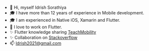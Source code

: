 - 👋 Hi, myself Idrish Sorathiya
- :mortar_board: I have more than 12 years of experience in Mobile development. 
- :mortar_board: I am experienced in Native iOS, Xamarin and Flutter.
- 💞️ I love to work on Flutter.
- ✨ Flutter knowledge sharing [TeachMobility](http://teachmobility.com/) 
- ✨ Collaboration on [Stackoverflow](https://stackoverflow.com/users/634704/iducool)
- 📫 Idrish2021@gmail.com

<!---
iducool/iducool is a ✨ special ✨ repository because its `README.md` (this file) appears on your GitHub profile.
You can click the Preview link to take a look at your changes.
--->




